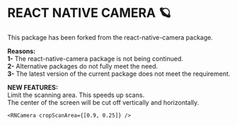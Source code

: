 # REACT NATIVE CAMERA 🪐

This package has been forked from the react-native-camera package.

**Reasons:**</br>
**1-** The react-native-camera package is not being continued.</br>
**2-** Alternative packages do not fully meet the need.</br>
**3-** The latest version of the current package does not meet the requirement.

**NEW FEATURES:**</br>
Limit the scanning area. This speeds up scans.</br>
The center of the screen will be cut off vertically and horizontally.</br>

```
<RNCamera cropScanArea={[0.9, 0.25]} />
```
